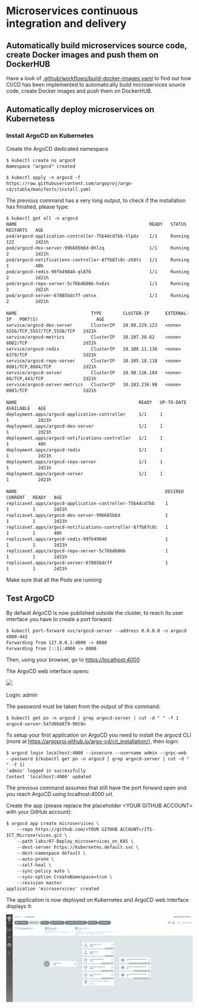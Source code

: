 # Microservices continuous integration and delivery

## Automatically build microservices source code, create Docker images and push them on DockerHUB

Have a look of [.github/workflows/build-docker-images.yaml](../../.github/workflows/build-docker-images.yaml) to find out how CI/CD has been implemented to automatically build microservices source code, create Docker images and push them on DockerHUB.

## Automatically deploy microservices on Kubernetess

### Install ArgoCD on Kubernetes

Create the ArgoCD dedicated namespace

```console
$ kubectl create ns argocd
Namespace "argocd" created
```

```console
$ kubectl apply -n argocd -f https://raw.githubusercontent.com/argoproj/argo-cd/stable/manifests/install.yaml
```

The previous command has a very long output, to check if the installation has finished, please type:

```console
$ kubectl get all -n argocd
NAME                                                  READY   STATUS    RESTARTS   AGE
pod/argocd-application-controller-75b4dcd7bb-tlpdx    1/1     Running   122        2d21h
pod/argocd-dex-server-996685b6d-8hlzq                 1/1     Running   2          2d21h
pod/argocd-notifications-controller-87fb87c8c-zk8ts   1/1     Running   1          40h
pod/argocd-redis-99fb49846-ql876                      1/1     Running   2          2d21h
pod/argocd-repo-server-5c76bd686b-hs6zs               1/1     Running   2          2d21h
pod/argocd-server-67885bdcff-zmtvx                    1/1     Running   2          2d21h

NAME                            TYPE        CLUSTER-IP      EXTERNAL-IP   PORT(S)                      AGE
service/argocd-dex-server       ClusterIP   10.99.229.123   <none>        5556/TCP,5557/TCP,5558/TCP   2d21h
service/argocd-metrics          ClusterIP   10.107.38.62    <none>        8082/TCP                     2d21h
service/argocd-redis            ClusterIP   10.106.11.136   <none>        6379/TCP                     2d21h
service/argocd-repo-server      ClusterIP   10.105.18.118   <none>        8081/TCP,8084/TCP            2d21h
service/argocd-server           ClusterIP   10.98.116.184   <none>        80/TCP,443/TCP               2d21h
service/argocd-server-metrics   ClusterIP   10.103.236.98   <none>        8083/TCP                     2d21h

NAME                                              READY   UP-TO-DATE   AVAILABLE   AGE
deployment.apps/argocd-application-controller     1/1     1            1           2d21h
deployment.apps/argocd-dex-server                 1/1     1            1           2d21h
deployment.apps/argocd-notifications-controller   1/1     1            1           40h
deployment.apps/argocd-redis                      1/1     1            1           2d21h
deployment.apps/argocd-repo-server                1/1     1            1           2d21h
deployment.apps/argocd-server                     1/1     1            1           2d21h

NAME                                                        DESIRED   CURRENT   READY   AGE
replicaset.apps/argocd-application-controller-75b4dcd7bb    1         1         1       2d21h
replicaset.apps/argocd-dex-server-996685b6d                 1         1         1       2d21h
replicaset.apps/argocd-notifications-controller-87fb87c8c   1         1         1       40h
replicaset.apps/argocd-redis-99fb49846                      1         1         1       2d21h
replicaset.apps/argocd-repo-server-5c76bd686b               1         1         1       2d21h
replicaset.apps/argocd-server-67885bdcff                    1         1         1       2d21h
```

Make sure that all the Pods are running

## Test ArgoCD

By default ArgoCD is now published outside the cluster, to reach its user interface you have to create a port forward:

```console
$ kubectl port-forward svc/argocd-server --address 0.0.0.0 -n argocd 4000:443
Forwarding from 127.0.0.1:4000 -> 8080
Forwarding from [::1]:4000 -> 8080
```

Then, using your browser, go to [https://localhost:4000](https://localhost:4000)

The ArgoCD web interface opens:

![](img/1.png)


Login: admin

The password must be taken from the output of this command:

```console
$ kubectl get po -n argocd | grep argocd-server | cut -d " " -f 1
argocd-server-547d9bb879-96t8n
```

To setup your first application on ArgoCD you need to install the argocd CLI (more at https://argoproj.github.io/argo-cd/cli_installation/), then login:

```console
$ argocd login localhost:4000 --insecure --username admin --grpc-web  --password $(kubectl get po -n argocd | grep argocd-server | cut -d " " -f 1)
'admin' logged in successfully
Context 'localhost:4000' updated
```

The previous command assumes that still have the port forward open and you reach ArgoCD using localhost:4000 url.

Create the app (please replace the placeholder \<YOUR GITHUB ACCOUNT\> with your GitHub account):

```console
$ argocd app create microservices \
    --repo https://github.com/<YOUR GITHUB ACCOUNT>/ITS-ICT_Microservices.git \
    --path labs/07-Deploy_microservices_on_K8S \
    --dest-server https://kubernetes.default.svc \
    --dest-namespace default \
    --auto-prune \
    --self-heal \
    --sync-policy auto \
    --sync-option CreateNamespace=true \
    --revision master 
application 'microservices' created
```

The application is now deployed on Kubernetes and ArgoCD web interface displays it:

![](img/2.png)
